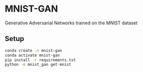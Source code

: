 # MNIST-GAN
 Generative Adversarial Networks trained on the MNIST dataset


## Setup

```bash
conda create -n mnist-gan
conda activate mnist-gan
pip install -r requirements.txt
python -m mnist_gan get-mnist
```